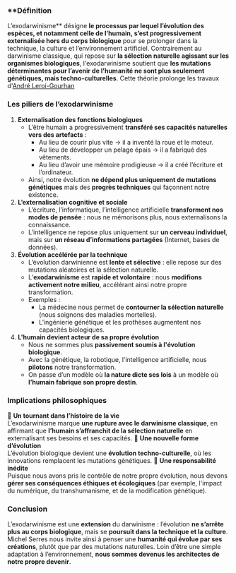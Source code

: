 ### **Définition
L’exodarwinisme** désigne **le processus par lequel l’évolution des espèces, et notamment celle de l’humain, s’est progressivement externalisée hors du corps biologique** pour se prolonger dans la technique, la culture et l’environnement artificiel.
Contrairement au darwinisme classique, qui repose sur **la sélection naturelle agissant sur les organismes biologiques**, l'exodarwinisme soutient que **les mutations déterminantes pour l’avenir de l’humanité ne sont plus seulement génétiques, mais techno-culturelles**. Cette théorie prolonge les travaux d'[André Leroi-Gourhan](André%20Leroi-Gourhan.md)
### **Les piliers de l’exodarwinisme**
1. **Externalisation des fonctions biologiques**  
   - L’être humain a progressivement **transféré ses capacités naturelles vers des artefacts** :  
     - Au lieu de courir plus vite → il a inventé la roue et le moteur.  
     - Au lieu de développer un pelage épais → il a fabriqué des vêtements.  
     - Au lieu d’avoir une mémoire prodigieuse → il a créé l’écriture et l’ordinateur.  
   - Ainsi, notre évolution **ne dépend plus uniquement de mutations génétiques** mais des **progrès techniques** qui façonnent notre existence.
2. **L’externalisation cognitive et sociale**  
   - L’écriture, l’informatique, l’intelligence artificielle **transforment nos modes de pensée** : nous ne mémorisons plus, nous externalisons la connaissance.  
   - L’intelligence ne repose plus uniquement sur **un cerveau individuel**, mais sur **un réseau d’informations partagées** (Internet, bases de données).
3. **Évolution accélérée par la technique**  
   - L’évolution darwinienne est **lente et sélective** : elle repose sur des mutations aléatoires et la sélection naturelle.  
   - L’**exodarwinisme** est **rapide et volontaire** : nous **modifions activement notre milieu**, accélérant ainsi notre propre transformation.  
   - Exemples :  
     - La médecine nous permet de **contourner la sélection naturelle** (nous soignons des maladies mortelles).  
     - L’ingénierie génétique et les prothèses augmentent nos capacités biologiques.
4. **L'humain devient acteur de sa propre évolution**  
   - Nous ne sommes plus **passivement soumis à l'évolution biologique**.  
   - Avec la génétique, la robotique, l’intelligence artificielle, nous **pilotons** notre transformation.  
   - On passe d’un modèle où **la nature dicte ses lois** à un modèle où **l’humain fabrique son propre destin**.
### **Implications philosophiques**
🔹 **Un tournant dans l’histoire de la vie**  
L’exodarwinisme marque **une rupture avec le darwinisme classique**, en affirmant que **l’humain s’affranchit de la sélection naturelle** en externalisant ses besoins et ses capacités.
🔹 **Une nouvelle forme d’évolution**  
L’évolution biologique devient une **évolution techno-culturelle**, où les innovations remplacent les mutations génétiques.
🔹 **Une responsabilité inédite**  
Puisque nous avons pris le contrôle de notre propre évolution, nous devons **gérer ses conséquences éthiques et écologiques** (par exemple, l'impact du numérique, du transhumanisme, et de la modification génétique).
### **Conclusion**
L’exodarwinisme est une **extension** du darwinisme : l’évolution **ne s’arrête plus au corps biologique**, mais se **poursuit dans la technique et la culture**. Michel Serres nous invite ainsi à penser une **humanité qui évolue par ses créations**, plutôt que par des mutations naturelles. 
Loin d’être une simple adaptation à l’environnement, **nous sommes devenus les architectes de notre propre devenir**.